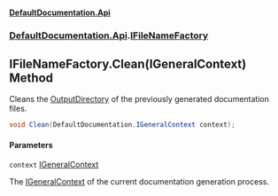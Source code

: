#### [DefaultDocumentation.Api](index.md 'index')
### [DefaultDocumentation.Api](index.md#DefaultDocumentation.Api 'DefaultDocumentation.Api').[IFileNameFactory](IFileNameFactory.md 'DefaultDocumentation.Api.IFileNameFactory')

## IFileNameFactory.Clean(IGeneralContext) Method

Cleans the [OutputDirectory](ISettings.OutputDirectory.md 'DefaultDocumentation.ISettings.OutputDirectory') of the previously generated documentation files.

```csharp
void Clean(DefaultDocumentation.IGeneralContext context);
```
#### Parameters

<a name='DefaultDocumentation.Api.IFileNameFactory.Clean(DefaultDocumentation.IGeneralContext).context'></a>

`context` [IGeneralContext](IGeneralContext.md 'DefaultDocumentation.IGeneralContext')

The [IGeneralContext](IGeneralContext.md 'DefaultDocumentation.IGeneralContext') of the current documentation generation process.